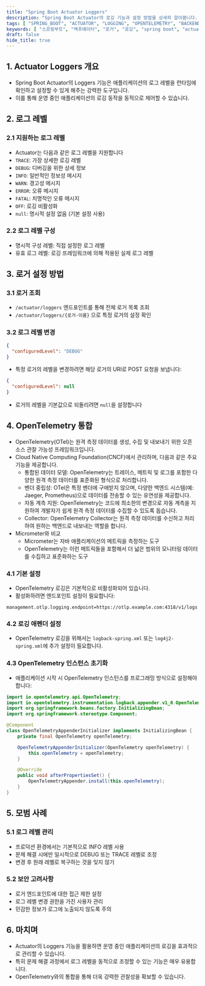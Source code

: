 ```yaml
---
title: "Spring Boot Actuator Loggers"
description: "Spring Boot Actuator의 로깅 기능과 설정 방법을 상세히 알아봅니다. 런타임에서의 로그 레벨 조정과 OpenTelemetry 통합 등 실제 예제와 함께 설명합니다."
tags: [ "SPRING_BOOT", "ACTUATOR", "LOGGING", "OPENTELEMETRY", "BACKEND", "JAVA" ]
keywords: [ "스프링부트", "액추에이터", "로거", "로깅", "spring boot", "actuator", "logger", "logging", "오픈텔레메트리", "opentelemetry", "모니터링", "로그레벨" ]
draft: false
hide_title: true
---
```


## 1. Actuator Loggers 개요

- Spring Boot Actuator의 Loggers 기능은 애플리케이션의 로그 레벨을 런타임에 확인하고 설정할 수 있게 해주는 강력한 도구입니다.
- 이를 통해 운영 중인 애플리케이션의 로깅 동작을 동적으로 제어할 수 있습니다.

## 2. 로그 레벨

### 2.1 지원하는 로그 레벨

- Actuator는 다음과 같은 로그 레벨을 지원합니다
- `TRACE`: 가장 상세한 로깅 레벨
- `DEBUG`: 디버깅을 위한 상세 정보
- `INFO`: 일반적인 정보성 메시지
- `WARN`: 경고성 메시지
- `ERROR`: 오류 메시지
- `FATAL`: 치명적인 오류 메시지
- `OFF`: 로깅 비활성화
- `null`: 명시적 설정 없음 (기본 설정 사용)

### 2.2 로그 레벨 구성

- 명시적 구성 레벨: 직접 설정한 로그 레벨
- 유효 로그 레벨: 로깅 프레임워크에 의해 적용된 실제 로그 레벨

## 3. 로거 설정 방법

### 3.1 로거 조회

- `/actuator/loggers` 엔드포인트를 통해 전체 로거 목록 조회
- `/actuator/loggers/{로거-이름}` 으로 특정 로거의 설정 확인

### 3.2 로그 레벨 변경

```json
{
  "configuredLevel": "DEBUG"
}
```

- 특정 로거의 레벨을 변경하려면 해당 로거의 URI로 POST 요청을 보냅니다:

```json
{
  "configuredLevel": null
}
```

- 로거의 레벨을 기본값으로 되돌리려면 `null`을 설정합니다

## 4. OpenTelemetry 통합

- OpenTelemetry(OTel)는 원격 측정 데이터를 생성, 수집 및 내보내기 위한 오픈 소스 관찰 가능성 프레임워크입니다.
- Cloud Native Computing Foundation(CNCF)에서 관리하며, 다음과 같은 주요 기능을 제공합니다.
	- 통합된 데이터 모델: OpenTelemetry는 트레이스, 메트릭 및 로그를 포함한 다양한 원격 측정 데이터를 표준화된 형식으로 처리합니다.
	- 벤더 중립성: OTel은 특정 벤더에 구애받지 않으며, 다양한 백엔드 시스템(예: Jaeger, Prometheus)으로 데이터를 전송할 수 있는 유연성을 제공합니다.
	- 자동 계측 지원: OpenTelemetry는 코드에 최소한의 변경으로 자동 계측을 지원하여 개발자가 쉽게 원격 측정 데이터를 수집할 수 있도록 돕습니다.
	- Collector: OpenTelemetry Collector는 원격 측정 데이터를 수신하고 처리하여 원하는 백엔드로 내보내는 역할을 합니다.
- Micrometer와 비교
	- Micrometer는 자바 애플리케이션의 메트릭을 측정하는 도구
	- OpenTelemetry는 이런 메트릭들을 포함해서 더 넓은 범위의 모니터링 데이터를 수집하고 표준화하는 도구

### 4.1 기본 설정

- OpenTelemetry 로깅은 기본적으로 비활성화되어 있습니다.
- 활성화하려면 엔드포인트 설정이 필요합니다:

```properties
management.otlp.logging.endpoint=https://otlp.example.com:4318/v1/logs
```

### 4.2 로깅 애펜더 설정

- OpenTelemetry 로깅을 위해서는 `logback-spring.xml` 또는 `log4j2-spring.xml`에 추가 설정이 필요합니다.

### 4.3 OpenTelemetry 인스턴스 초기화

- 애플리케이션 시작 시 OpenTelemetry 인스턴스를 프로그래밍 방식으로 설정해야 합니다:

```java
import io.opentelemetry.api.OpenTelemetry;
import io.opentelemetry.instrumentation.logback.appender.v1_0.OpenTelemetryAppender;
import org.springframework.beans.factory.InitializingBean;
import org.springframework.stereotype.Component;

@Component
class OpenTelemetryAppenderInitializer implements InitializingBean {
    private final OpenTelemetry openTelemetry;

    OpenTelemetryAppenderInitializer(OpenTelemetry openTelemetry) {
        this.openTelemetry = openTelemetry;
    }

    @Override
    public void afterPropertiesSet() {
        OpenTelemetryAppender.install(this.openTelemetry);
    }
}
```

## 5. 모범 사례

### 5.1 로그 레벨 관리

- 프로덕션 환경에서는 기본적으로 INFO 레벨 사용
- 문제 해결 시에만 일시적으로 DEBUG 또는 TRACE 레벨로 조정
- 변경 후 원래 레벨로 복구하는 것을 잊지 않기

### 5.2 보안 고려사항

- 로거 엔드포인트에 대한 접근 제한 설정
- 로그 레벨 변경 권한을 가진 사용자 관리
- 민감한 정보가 로그에 노출되지 않도록 주의

## 6. 마치며

- Actuator의 Loggers 기능을 활용하면 운영 중인 애플리케이션의 로깅을 효과적으로 관리할 수 있습니다.
- 특히 문제 해결 과정에서 로그 레벨을 동적으로 조정할 수 있는 기능은 매우 유용합니다.
- OpenTelemetry와의 통합을 통해 더욱 강력한 관찰성을 확보할 수 있습니다.